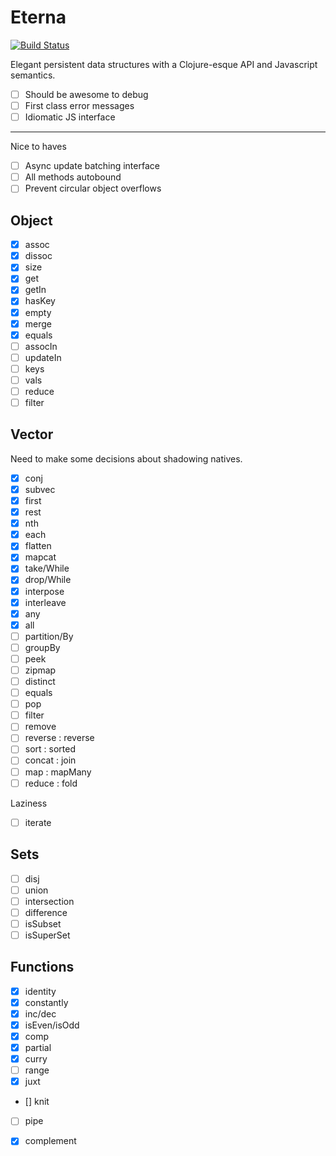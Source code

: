 Eterna
======

[![Build Status](https://travis-ci.org/danprince/aeterna.svg?branch=master)](https://travis-ci.org/danprince/aeterna)

Elegant persistent data structures with a Clojure-esque API and Javascript semantics.

 - [ ] Should be awesome to debug
 - [ ] First class error messages
 - [ ] Idiomatic JS interface

---

Nice to haves
- [ ] Async update batching interface
- [ ] All methods autobound
- [ ] Prevent circular object overflows

## Object
 - [x] assoc
 - [x] dissoc
 - [x] size
 - [x] get
 - [x] getIn
 - [x] hasKey
 - [x] empty
 - [x] merge
 - [x] equals
 - [ ] assocIn
 - [ ] updateIn
 - [ ] keys
 - [ ] vals
 - [ ] reduce
 - [ ] filter

## Vector
Need to make some decisions about shadowing natives.

 - [x] conj
 - [x] subvec
 - [x] first
 - [x] rest
 - [x] nth
 - [x] each
 - [x] flatten
 - [x] mapcat
 - [x] take/While
 - [x] drop/While
 - [x] interpose
 - [x] interleave
 - [x] any
 - [x] all
 - [ ] partition/By
 - [ ] groupBy
 - [ ] peek
 - [ ] zipmap
 - [ ] distinct
 - [ ] equals
 - [ ] pop
 - [ ] filter
 - [ ] remove
 - [ ] reverse : reverse
 - [ ] sort : sorted
 - [ ] concat : join
 - [ ] map : mapMany
 - [ ] reduce : fold

 Laziness
 - [ ] iterate

## Sets
 - [ ] disj
 - [ ] union
 - [ ] intersection
 - [ ] difference
 - [ ] isSubset
 - [ ] isSuperSet
 
## Functions
 - [x] identity
 - [x] constantly
 - [x] inc/dec
 - [x] isEven/isOdd
 - [x] comp
 - [x] partial
 - [x] curry
 - [ ] range
 - [x] juxt
 - [] knit
 - [ ] pipe
 - [x] complement


